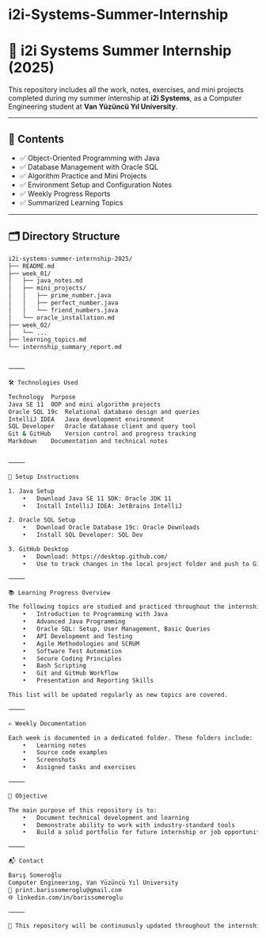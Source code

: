 # i2i-Systems-Summer-Internship
# 📘 i2i Systems Summer Internship (2025)

This repository includes all the work, notes, exercises, and mini projects completed during my summer internship at **i2i Systems**, as a Computer Engineering student at **Van Yüzüncü Yıl University**.

---

## 🧩 Contents

- ✅ Object-Oriented Programming with Java
- ✅ Database Management with Oracle SQL
- ✅ Algorithm Practice and Mini Projects
- ✅ Environment Setup and Configuration Notes
- ✅ Weekly Progress Reports
- ✅ Summarized Learning Topics

---

## 🗂️ Directory Structure

```bash
i2i-systems-summer-internship-2025/
├── README.md
├── week_01/
│   ├── java_notes.md
│   ├── mini_projects/
│   │   ├── prime_number.java
│   │   ├── perfect_number.java
│   │   └── friend_numbers.java
│   └── oracle_installation.md
├── week_02/
│   └── ...
├── learning_topics.md
└── internship_summary_report.md


⸻

🛠️ Technologies Used

Technology	Purpose
Java SE 11	OOP and mini algorithm projects
Oracle SQL 19c	Relational database design and queries
IntelliJ IDEA	Java development environment
SQL Developer	Oracle database client and query tool
Git & GitHub	Version control and progress tracking
Markdown	Documentation and technical notes


⸻

🚀 Setup Instructions

1. Java Setup
	•	Download Java SE 11 SDK: Oracle JDK 11
	•	Install IntelliJ IDEA: JetBrains IntelliJ

2. Oracle SQL Setup
	•	Download Oracle Database 19c: Oracle Downloads
	•	Install SQL Developer: SQL Dev

3. GitHub Desktop
	•	Download: https://desktop.github.com/
	•	Use to track changes in the local project folder and push to GitHub regularly.

⸻

📚 Learning Progress Overview

The following topics are studied and practiced throughout the internship:
	•	Introduction to Programming with Java
	•	Advanced Java Programming
	•	Oracle SQL: Setup, User Management, Basic Queries
	•	API Development and Testing
	•	Agile Methodologies and SCRUM
	•	Software Test Automation
	•	Secure Coding Principles
	•	Bash Scripting
	•	Git and GitHub Workflow
	•	Presentation and Reporting Skills

This list will be updated regularly as new topics are covered.

⸻

✍️ Weekly Documentation

Each week is documented in a dedicated folder. These folders include:
	•	Learning notes
	•	Source code examples
	•	Screenshots
	•	Assigned tasks and exercises

⸻

🧠 Objective

The main purpose of this repository is to:
	•	Document technical development and learning
	•	Demonstrate ability to work with industry-standard tools
	•	Build a solid portfolio for future internship or job opportunities

⸻

📬 Contact

Barış Someroğlu
Computer Engineering, Van Yüzüncü Yıl University
📧 print.barissomeroglu@gmail.com
🌐 linkedin.com/in/barissomeroglu

⸻

📝 This repository will be continuously updated throughout the internship. All content is original and reflects individual learning and practical experience.
